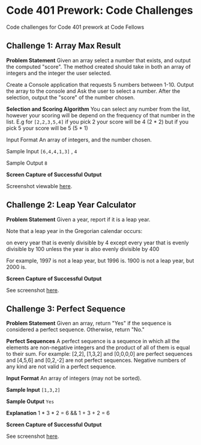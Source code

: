 # Code 401 Prework: Code Challenges

Code challenges for Code 401 prework at Code Fellows

## Challenge 1: Array Max Result

**Problem Statement**
Given an array select a number that exists, and output the computed "score". The method created should take in both an array of integers and the integer the user selected.

Create a Console application that requests 5 numbers between 1-10. Output the array to the console and Ask the user to select a number. After the selection, output the "score" of the number chosen.

**Selection and Scoring Algorithm**
You can select any number from the list, however your scoring will be depend on the frequency of that number in the list. E.g for `[2,2,3,5,4]` if you pick 2 your score will be 4 (2 * 2) but if you pick 5 your score will be 5 (5 * 1)

Input Format
An array of integers, and the number chosen.

Sample Input
`[6,4,4,1,3]` , `4`

Sample Output
`8`

**Screen Capture of Successful Output**

Screenshot viewable [here](https://www.screencast.com/t/6zgk8ZRs).

## Challenge 2: Leap Year Calculator

**Problem Statement**
Given a year, report if it is a leap year.

Note that a leap year in the Gregorian calendar occurs:

on every year that is evenly divisible by 4
  except every year that is evenly divisible by 100
    unless the year is also evenly divisible by 400

For example, 1997 is not a leap year, but 1996 is. 1900 is not a leap year, but 2000 is.

**Screen Capture of Successful Output**

See screenshot [here](https://www.screencast.com/t/4eaal1Sd).

## Challenge 3: Perfect Sequence

**Problem Statement**
Given an array, return "Yes" if the sequence is considered a perfect sequence. Otherwise, return "No."

**Perfect Sequences**
A perfect sequence is a sequence in which all the elements are non-negative integers and the product of all of them is equal to their sum. For example: [2,2], [1,3,2] and [0,0,0,0] are perfect sequences and [4,5,6] and [0,2,-2] are not perfect sequences. Negative numbers of any kind are not valid in a perfect sequence.

**Input Format**
An array of integers (may not be sorted).

**Sample Input**
`[1,3,2]`

**Sample Output**
`Yes`

**Explanation**
1 * 3 * 2 = 6 && 1 + 3 + 2 = 6

**Screen Capture of Successful Output**

See screenshot [here]().
